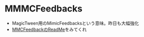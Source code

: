 # MMMCFeedbacks
- MagicTween用のMimicFeedbacksという意味。昨日も大幅強化
- [MMCFeedbackのReadMe](https://github.com/Ayagi3678/MMCFeedbacks#mmcfeedbacks-%E3%81%A8%E3%81%AF)をみてくれ

